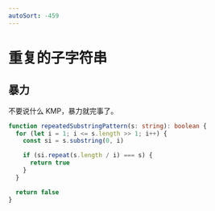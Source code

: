 ```yaml
---
autoSort: -459
---
```


# 重复的子字符串

## 暴力

不要说什么 KMP，暴力就完事了。

``` ts
function repeatedSubstringPattern(s: string): boolean {
  for (let i = 1; i <= s.length >> 1; i++) {
    const si = s.substring(0, i)

    if (si.repeat(s.length / i) === s) {
      return true
    }
  }

  return false
}
```
